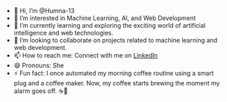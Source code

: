 - 👋 Hi, I’m @Humna-13
- 👀 I’m interested in Machine Learning, AI, and Web Development
- 🌱 I’m currently learning and exploring the exciting world of artificial intelligence and web technologies.
- 💞️ I’m looking to collaborate on projects related to machine learning and web development.
- 📫 How to reach me: Connect with me on [LinkedIn](https://www.linkedin.com/in/humna-shafique-b087b324a/)
- 😄 Pronouns: She
- ⚡ Fun fact: I once automated my morning coffee routine using a smart plug and a coffee maker. Now, my coffee starts brewing the moment my alarm goes off. ☕🤖







